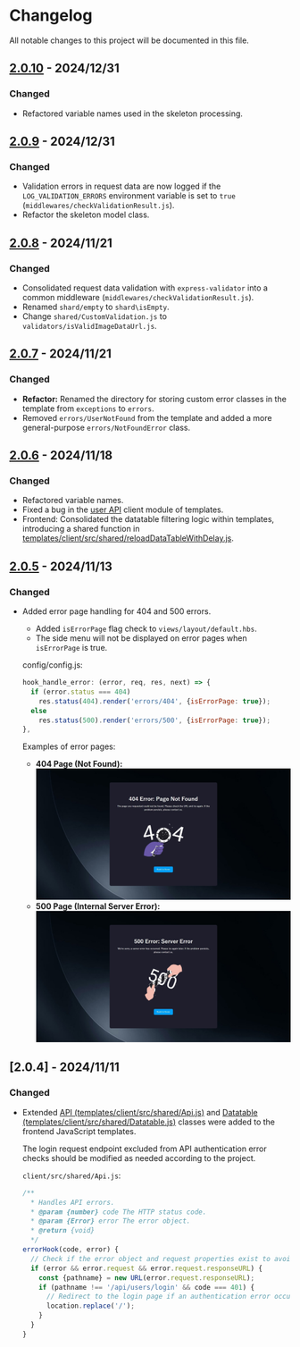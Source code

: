 # Changelog
All notable changes to this project will be documented in this file.

## [2.0.10] - 2024/12/31
### Changed
- Refactored variable names used in the skeleton processing.

## [2.0.9] - 2024/12/31
### Changed
- Validation errors in request data are now logged if the `LOG_VALIDATION_ERRORS` environment variable is set to `true` (`middlewares/checkValidationResult.js`).
- Refactor the skeleton model class.

## [2.0.8] - 2024/11/21
### Changed
- Consolidated request data validation with `express-validator` into a common middleware (`middlewares/checkValidationResult.js`).
- Renamed `shard/empty` to `shard\isEmpty`.
- Change `shared/CustomValidation.js` to `validators/isValidImageDataUrl.js`.

## [2.0.7] - 2024/11/21
### Changed
- **Refactor:** Renamed the directory for storing custom error classes in the template from `exceptions` to `errors`.
- Removed `errors/UserNotFound` from the template and added a more general-purpose `errors/NotFoundError` class.

## [2.0.6] - 2024/11/18
### Changed
- Refactored variable names.
- Fixed a bug in the [user API](templates/client/src/api/UserApi.js) client module of templates.
- Frontend: Consolidated the datatable filtering logic within templates, introducing a shared function in [templates/client/src/shared/reloadDataTableWithDelay.js](templates/client/src/shared/reloadDataTableWithDelay.js).

## [2.0.5] - 2024/11/13
### Changed
- Added error page handling for 404 and 500 errors.
    - Added `isErrorPage` flag check to `views/layout/default.hbs`.
    - The side menu will not be displayed on error pages when `isErrorPage` is true.

    config/config.js:
    ```js
    hook_handle_error: (error, req, res, next) => {
      if (error.status === 404)
        res.status(404).render('errors/404', {isErrorPage: true});
      else
        res.status(500).render('errors/500', {isErrorPage: true});
    },
    ```

    Examples of error pages:
    * **404 Page (Not Found):**
        ![404-error.jpeg](screencaps/404-error.jpeg)
    * **500 Page (Internal Server Error):**
        ![500-error.jpeg](screencaps/500-error.jpeg)

## [2.0.4] - 2024/11/11
### Changed
- Extended [API (templates/client/src/shared/Api.js)](templates/client/src/shared/Api.js) and [Datatable (templates/client/src/shared/Datatable.js)](templates/client/src/shared/Datatable.js) classes were added to the frontend JavaScript templates.

    The login request endpoint excluded from API authentication error checks should be modified as needed according to the project.

    `client/src/shared/Api.js`:

    ```js
    /**
      * Handles API errors.
      * @param {number} code The HTTP status code.
      * @param {Error} error The error object.
      * @return {void}
      */
    errorHook(code, error) {
      // Check if the error object and request properties exist to avoid runtime errors
      if (error && error.request && error.request.responseURL) {
        const {pathname} = new URL(error.request.responseURL);
        if (pathname !== '/api/users/login' && code === 401) {
          // Redirect to the login page if an authentication error occurs on a non-login request.
          location.replace('/');
        }
      }
    }
    ```

[2.0.5]: https://github.com/takuya-motoshima/express-sweet/compare/v2.0.4...v2.0.5
[2.0.6]: https://github.com/takuya-motoshima/express-sweet/compare/v2.0.5...v2.0.6
[2.0.7]: https://github.com/takuya-motoshima/express-sweet/compare/v2.0.6...v2.0.7
[2.0.8]: https://github.com/takuya-motoshima/express-sweet/compare/v2.0.7...v2.0.8
[2.0.9]: https://github.com/takuya-motoshima/express-sweet/compare/v2.0.8...v2.0.9
[2.0.10]: https://github.com/takuya-motoshima/express-sweet/compare/v2.0.9...v2.0.10